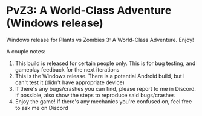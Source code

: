 # PvZ3: A World-Class Adventure (Windows release)
 Windows release for Plants vs Zombies 3: A World-Class Adventure. Enjoy!

 A couple notes:
1. This build is released for certain people only. This is for bug testing, and gameplay feedback for the next iterations
2. This is the Windows release. There is a potential Android build, but I can't test it (didn't have appropriate device)
3. If there's any bugs/crashes you can find, please report to me in Discord. If possible, also show the steps to reproduce said bugs/crashes
4. Enjoy the game! If there's any mechanics you're confused on, feel free to ask me on Discord
